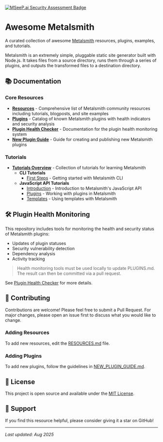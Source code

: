 [![MSeeP.ai Security Assessment Badge](https://mseep.net/pr/metalsmith-awesome-metalsmith-badge.png)](https://mseep.ai/app/metalsmith-awesome-metalsmith)

# Awesome Metalsmith

A curated collection of awesome [Metalsmith](https://metalsmith.io) resources, plugins, examples, and tutorials.

Metalsmith is an extremely simple, pluggable static site generator built with Node.js. It takes files from a source directory, runs them through a series of plugins, and outputs the transformed files to a destination directory.

## 📚 Documentation

### Core Resources

- **[Resources](docs/RESOURCES.md)** - Comprehensive list of Metalsmith community resources including tutorials, blogposts, and site examples
- **[Plugins](docs/PLUGINS.md)** - Catalog of known Metalsmith plugins with health indicators and security analysis
- **[Plugin Health Checker](docs/PLUGIN_HEALTH_CHECKER.md)** - Documentation for the plugin health monitoring system
- **[New Plugin Guide](docs/NEW_PLUGIN_GUIDE.md)** - Guide for creating and publishing new Metalsmith plugins

### Tutorials

- **[Tutorials Overview](docs/tutorials/README.md)** - Collection of tutorials for learning Metalsmith
  - **CLI Tutorials**
    - [First Steps](docs/tutorials/cli/first_steps.md) - Getting started with Metalsmith CLI
  - **JavaScript API Tutorials**
    - [Introduction](docs/tutorials/js/introduction.md) - Introduction to Metalsmith's JavaScript API
    - [Plugins](docs/tutorials/js/plugins.md) - Working with plugins in Metalsmith
    - [Templates](docs/tutorials/js/templates.md) - Using templates with Metalsmith

## 🛠️ Plugin Health Monitoring

This repository includes tools for monitoring the health and security status of Metalsmith plugins:

- Updates of plugin statuses
- Security vulnerability detection
- Dependency analysis
- Activity tracking

> Health monitoring tools must be used locally to update PLUGINS.md. The result can then be committed via a pull request.

See [Plugin Health Checker](docs/PLUGIN_HEALTH_CHECKER.md) for more details.

## 🤝 Contributing

Contributions are welcome! Please feel free to submit a Pull Request. For major changes, please open an issue first to discuss what you would like to change.

### Adding Resources

To add new resources, edit the [RESOURCES.md](docs/RESOURCES.md) file.

### Adding Plugins

To add new plugins, follow the guidelines in [NEW_PLUGIN_GUIDE.md](docs/NEW_PLUGIN_GUIDE.md).

## 📄 License

This project is open source and available under the [MIT License](LICENSE).

## 🌟 Support

If you find this resource helpful, please consider giving it a star on GitHub!

---

_Last updated: Aug 2025_
